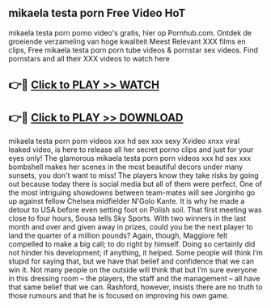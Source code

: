 ## mikaela testa porn Free Video HoT 

mikaela testa porn porno video's gratis, hier op Pornhub.com. Ontdek de groeiende verzameling van hoge kwaliteit Meest Relevant XXX films en clips,
Free mikaela testa porn porn tube videos & pornstar sex videos. Find pornstars and all their XXX videos to watch here


## 👉🔴 [Click to PLAY >> WATCH](http://us.freeplayer.one?title=mikaela_testa_porn&ref=16D)

## 👉🔴 [Click to PLAY >> DOWNLOAD](http://us.freeplayer.one?title=mikaela_testa_porn&ref=16D)


mikaela testa porn porn videos xxx hd sex xxx sexy Xvideo xnxx viral leaked video, is here to release all her secret porno clips and just for your eyes only! The glamorous mikaela testa porn porn videos xxx hd sex xxx bombshell makes her scenes in the most beautiful decors under many sunsets, you don't want to miss! The players know they take risks by going out because today there is social media but all of them were perfect. One of the most intriguing showdowns between team-mates will see Jorginho go up against fellow Chelsea midfielder N'Golo Kante. It is why he made a detour to USA before even setting foot on Polish soil. That first meeting was close to four hours, Sousa tells Sky Sports. With two winners in the last month and over and given away in prizes, could you be the next player to land the quarter of a million pounds? Again, though, Maggiore felt compelled to make a big call; to do right by himself. Doing so certainly did not hinder his development; if anything, it helped. Some people will think I’m stupid for saying that, but we have that belief and confidence that we can win it. Not many people on the outside will think that but I’m sure everyone in this dressing room – the players, the staff and the management – all have that same belief that we can. Rashford, however, insists there are no truth to those rumours and that he is focused on improving his own game.